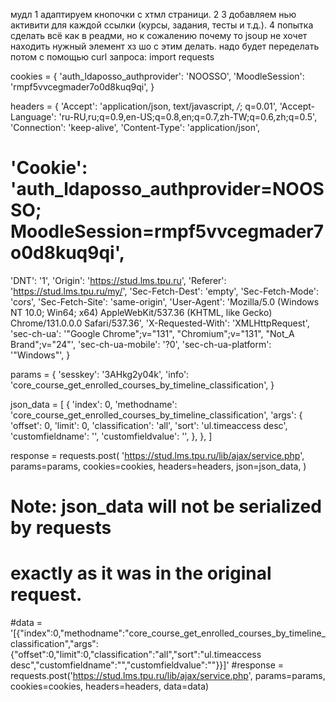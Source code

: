 мудл
1 адаптируем кнопочки с хтмл страници.
2 
3 добавляем нью активити для каждой ссылки (курсы, задания, тесты и т.д.).
4 попытка сделать всё как в реадми, но к сожалению почему то jsoup не хочет находить нужный элемент хз шо с этим делать. надо будет переделать потом с помощью curl запроса:
import requests

cookies = {
'auth_ldaposso_authprovider': 'NOOSSO',
'MoodleSession': 'rmpf5vvcegmader7o0d8kuq9qi',
}

headers = {
'Accept': 'application/json, text/javascript, */*; q=0.01',
'Accept-Language': 'ru-RU,ru;q=0.9,en-US;q=0.8,en;q=0.7,zh-TW;q=0.6,zh;q=0.5',
'Connection': 'keep-alive',
'Content-Type': 'application/json',
# 'Cookie': 'auth_ldaposso_authprovider=NOOSSO; MoodleSession=rmpf5vvcegmader7o0d8kuq9qi',
'DNT': '1',
'Origin': 'https://stud.lms.tpu.ru',
'Referer': 'https://stud.lms.tpu.ru/my/',
'Sec-Fetch-Dest': 'empty',
'Sec-Fetch-Mode': 'cors',
'Sec-Fetch-Site': 'same-origin',
'User-Agent': 'Mozilla/5.0 (Windows NT 10.0; Win64; x64) AppleWebKit/537.36 (KHTML, like Gecko) Chrome/131.0.0.0 Safari/537.36',
'X-Requested-With': 'XMLHttpRequest',
'sec-ch-ua': '"Google Chrome";v="131", "Chromium";v="131", "Not_A Brand";v="24"',
'sec-ch-ua-mobile': '?0',
'sec-ch-ua-platform': '"Windows"',
}

params = {
'sesskey': '3AHkg2y04k',
'info': 'core_course_get_enrolled_courses_by_timeline_classification',
}

json_data = [
{
'index': 0,
'methodname': 'core_course_get_enrolled_courses_by_timeline_classification',
'args': {
'offset': 0,
'limit': 0,
'classification': 'all',
'sort': 'ul.timeaccess desc',
'customfieldname': '',
'customfieldvalue': '',
},
},
]

response = requests.post(
'https://stud.lms.tpu.ru/lib/ajax/service.php',
params=params,
cookies=cookies,
headers=headers,
json=json_data,
)

# Note: json_data will not be serialized by requests
# exactly as it was in the original request.
#data = '[{"index":0,"methodname":"core_course_get_enrolled_courses_by_timeline_classification","args":{"offset":0,"limit":0,"classification":"all","sort":"ul.timeaccess desc","customfieldname":"","customfieldvalue":""}}]'
#response = requests.post('https://stud.lms.tpu.ru/lib/ajax/service.php', params=params, cookies=cookies, headers=headers, data=data)